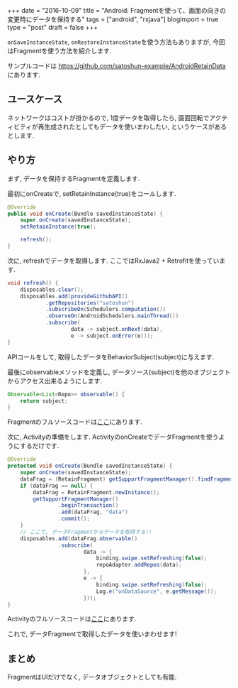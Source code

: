 +++
date = "2016-10-09"
title = "Android: Fragmentを使って、画面の向きの変更時にデータを保持する"
tags = ["android", "rxjava"]
blogimport = true
type = "post"
draft = false
+++

`onSaveInstanceState`, `onRestoreInstanceState`を使う方法もありますが, 今回はFragmentを使う方法を紹介します.

サンプルコードは https://github.com/satoshun-example/AndroidRetainData にあります.

## ユースケース

ネットワークはコストが掛かるので, 1度データを取得したら, 画面回転でアクティビティが再生成されたとしてもデータを使いまわしたい, というケースがあるとします.


## やり方

まず, データを保持するFragmentを定義します.

最初にonCreateで, setRetainInstance(true)をコールします.

```java
@Override
public void onCreate(Bundle savedInstanceState) {
    super.onCreate(savedInstanceState);
    setRetainInstance(true);

    refresh();
}
```

次に, refreshでデータを取得します. ここではRxJava2 + Retrofitを使っています.

```java
void refresh() {
    disposables.clear();
    disposables.add(provideGithubAPI()
            .getRepositories("satoshun")
            .subscribeOn(Schedulers.computation())
            .observeOn(AndroidSchedulers.mainThread())
            .subscribe(
                    data -> subject.onNext(data),
                    e -> subject.onError(e)));
}
```

APIコールをして, 取得したデータをBehaviorSubject(subject)に与えます.

最後にobservableメソッドを定義し, データソース(subject)を他のオブジェクトからアクセス出来るようにします.

```java
Observable<List<Repo>> observable() {
    return subject;
}
```

Fragmentのフルソースコードは[ここ](https://github.com/satoshun-example/AndroidRetainData/blob/master/app/src/main/java/com/github/satoshun/example/retain/RetainFragment.java)にあります.

次に, Activityの準備をします. ActivityのonCreateでデータFragmentを使うようにするだけです.

```java
@Override
protected void onCreate(Bundle savedInstanceState) {
    super.onCreate(savedInstanceState);
    dataFrag = (RetainFragment) getSupportFragmentManager().findFragmentByTag("data");
    if (dataFrag == null) {
        dataFrag = RetainFragment.newInstance();
        getSupportFragmentManager()
                .beginTransaction()
                .add(dataFrag, "data")
                .commit();
    }
    // ここで, データFragmentからデータを取得する!!
    disposables.add(dataFrag.observable()
                .subscribe(
                        data -> {
                            binding.swipe.setRefreshing(false);
                            repoAdapter.addRepos(data);
                        },
                        e -> {
                            binding.swipe.setRefreshing(false);
                            Log.e("onDataSource", e.getMessage());
                        }));
}
```

Activityのフルソースコードは[ここ](https://github.com/satoshun-example/AndroidRetainData/blob/master/app/src/main/java/com/github/satoshun/example/retain/MainActivity.java)にあります.

これで, データFragmentで取得したデータを使いまわせます!


## まとめ

FragmentはUIだけでなく, データオブジェクトとしても有能.
